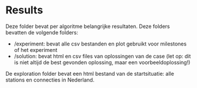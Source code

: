 # Results

Deze folder bevat per algoritme belangrijke resultaten. Deze folders bevatten de volgende folders:

- /experiment: bevat alle csv bestanden en plot gebruikt voor milestones of het experiment
- /solution: bevat html en csv files van oplossingen van de case (let op: dit is niet altijd de best gevonden oplossing, maar een voorbeeldoplossing!)

De exploration folder bevat een html bestand van de startsituatie: alle stations en connecties in Nederland.